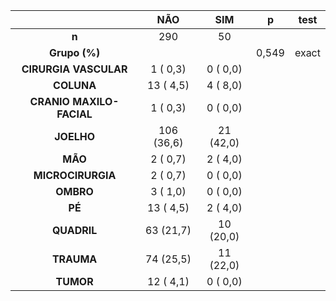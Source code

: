 

|           &nbsp;           |    NÃO     |    SIM    |   p   |  test  |
|:--------------------------:|:----------:|:---------:|:-----:|:------:|
|           **n**            |    290     |    50     |       |        |
|       **Grupo (%)**        |            |           | 0,549 | exact  |
|   **CIRURGIA VASCULAR**    |  1 ( 0,3)  | 0 ( 0,0)  |       |        |
|         **COLUNA**         | 13 ( 4,5)  | 4 ( 8,0)  |       |        |
|  **CRANIO MAXILO-FACIAL**  |  1 ( 0,3)  | 0 ( 0,0)  |       |        |
|         **JOELHO**         | 106 (36,6) | 21 (42,0) |       |        |
|          **MÃO**           |  2 ( 0,7)  | 2 ( 4,0)  |       |        |
|     **MICROCIRURGIA**      |  2 ( 0,7)  | 0 ( 0,0)  |       |        |
|         **OMBRO**          |  3 ( 1,0)  | 0 ( 0,0)  |       |        |
|           **PÉ**           | 13 ( 4,5)  | 2 ( 4,0)  |       |        |
|        **QUADRIL**         | 63 (21,7)  | 10 (20,0) |       |        |
|         **TRAUMA**         | 74 (25,5)  | 11 (22,0) |       |        |
|         **TUMOR**          | 12 ( 4,1)  | 0 ( 0,0)  |       |        |

